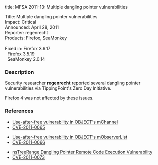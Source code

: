 title: MFSA 2011-13: Multiple dangling pointer vulnerabilities

<p>
<span class="label">Title:</span>      Multiple dangling pointer vulnerabilities<br/>
<span class="label">Impact:</span>     Critical<br/>
<span class="label">Announced:</span>  April 28, 2011<br/>
<span class="label">Reporter:</span>   regenrecht<br/>
<span class="label">Products:</span>   Firefox, SeaMonkey<br/>
<br/>
<span class="label">Fixed in:</span>   Firefox 3.6.17<br/>
<span class="label">&#160;</span>      Firefox 3.5.19<br/>
<span class="label">&#160;</span>      SeaMonkey 2.0.14<br/>
</p>


<h3>Description</h3>

<p>Security researcher <strong>regenrecht</strong> reported several
dangling pointer vulnerabilities via TippingPoint's Zero Day
Initiative.</p>

<p class="note">Firefox 4 was not affected by these issues.</p>

<h3>References</h3>

<ul>
  <li><a href="https://bugzilla.mozilla.org/show_bug.cgi?id=634986">Use-after-free vulnerability in OBJECT's mChannel</a></li>
  <li><a class="ex-ref" href="http://cve.mitre.org/cgi-bin/cvename.cgi?name=CVE-2011-0065">CVE-2011-0065</a></li>
</ul>

<ul>
  <li><a href="https://bugzilla.mozilla.org/show_bug.cgi?id=634983">Use-after-free vulnerability in OBJECT's mObserverList</a></li>
  <li><a class="ex-ref" href="http://cve.mitre.org/cgi-bin/cvename.cgi?name=CVE-2011-0066">CVE-2011-0066</a></li>
</ul>

<ul>
  <li><a href="https://bugzilla.mozilla.org/show_bug.cgi?id=630919">nsTreeRange Dangling Pointer Remote Code Execution Vulnerability</a></li>
  <li><a class="ex-ref" href="http://cve.mitre.org/cgi-bin/cvename.cgi?name=CVE-2011-0073">CVE-2011-0073</a></li>
</ul>




